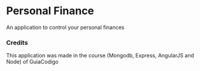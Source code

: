 # Personal Finance
An application to control your personal finances

### Credits
This application was made in the course (Mongodb, Express, AngularJS and Node) of GuiaCodigo